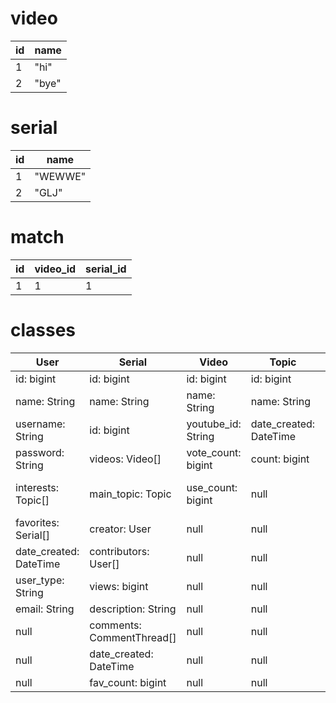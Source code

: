 # video

| id | name |
| -- | -- |
| 1 | "hi" |
| 2 | "bye" |

# serial

| id | name |
| -- | -- |
| 1 | "WEWWE" |
| 2 | "GLJ" |


# match

| id | video_id | serial_id |
| -- | -- | -- |
| 1 | 1 | 1 |

# classes

| User | Serial | Video | Topic | CommentThread |
| -- | -- | -- | -- | -- |
| id: bigint | id: bigint | id: bigint | id: bigint | id: bigint
| name: String | name: String | name: String | name: String | user: User |
| username: String | id: bigint | youtube_id: String | date_created: DateTime | date_created: DateTime |
| password: String | videos: Video[] | vote_count: bigint | count: bigint | comment: String |
| interests: Topic[] | main_topic: Topic | use_count: bigint | null | comment_replies: maybe CommentReply |
| favorites: Serial[] | creator: User | null | null | null |
| date_created: DateTime | contributors: User[] | null | null | null |
| user_type: String | views: bigint | null | null | null |
| email: String | description: String | null | null | null |
| null | comments: CommentThread[] | null | null | null |
| null | date_created: DateTime | null | null | null |
| null | fav_count: bigint | null | null | null |
